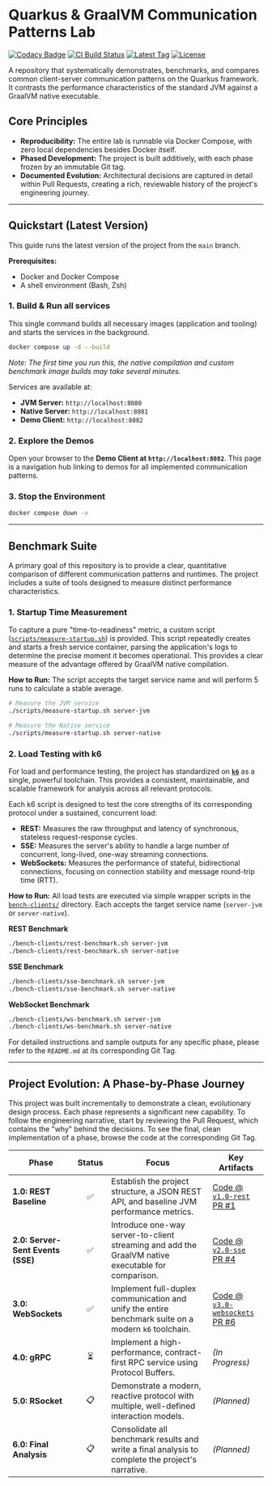 # Quarkus & GraalVM Communication Patterns Lab

[![Codacy Badge](https://app.codacy.com/project/badge/Grade/33df58ded13c4bf39ef8bc99670b7570)](https://app.codacy.com/gh/apenlor/quarkus-communication-patterns-lab/dashboard?utm_source=gh&utm_medium=referral&utm_content=&utm_campaign=Badge_grade)
[![CI Build Status](https://github.com/apenlor/quarkus-communication-patterns-lab/actions/workflows/ci.yml/badge.svg)](https://github.com/apenlor/quarkus-communication-patterns-lab/actions/workflows/ci.yml)
[![Latest Tag](https://img.shields.io/github/v/tag/apenlor/quarkus-communication-patterns-lab)](https://github.com/apenlor/quarkus-communication-patterns-lab/tags)
[![License](https://img.shields.io/badge/License-MIT-blue.svg)](https://opensource.org/licenses/MIT)

A repository that systematically demonstrates, benchmarks, and compares common client-server communication patterns on
the Quarkus framework. It contrasts the performance characteristics of the standard JVM against a GraalVM native
executable.

## Core Principles

- **Reproducibility:** The entire lab is runnable via Docker Compose, with zero local dependencies besides Docker
  itself.
- **Phased Development:** The project is built additively, with each phase frozen by an immutable Git tag.
- **Documented Evolution:** Architectural decisions are captured in detail within Pull Requests, creating a rich,
  reviewable history of the project's engineering journey.

---

## Quickstart (Latest Version)

This guide runs the latest version of the project from the `main` branch.

**Prerequisites:**

- Docker and Docker Compose
- A shell environment (Bash, Zsh)

### 1. Build & Run all services

This single command builds all necessary images (application and tooling) and starts the services in the background.

```bash
docker compose up -d --build
```

*Note: The first time you run this, the native compilation and custom benchmark image builds may take several minutes.*

Services are available at:

- **JVM Server:** `http://localhost:8080`
- **Native Server:** `http://localhost:8081`
- **Demo Client:** `http://localhost:8082`

### 2. Explore the Demos

Open your browser to the **Demo Client at `http://localhost:8082`**. This page is a navigation hub linking to demos for
all implemented communication patterns.

### 3. Stop the Environment

```bash
docker compose down -v
```

---

## Benchmark Suite

A primary goal of this repository is to provide a clear, quantitative comparison of different communication patterns and
runtimes. The project includes a suite of tools designed to measure distinct performance characteristics.

### 1. Startup Time Measurement

To capture a pure "time-to-readiness" metric, a custom script ([`scripts/measure-startup.sh`](scripts/measure-startup.sh)) is
provided. This script repeatedly creates and starts a fresh service container, parsing the application's logs to
determine the precise moment it becomes operational. This provides a clear measure of the advantage offered by GraalVM
native compilation.

**How to Run:**
The script accepts the target service name and will perform 5 runs to calculate a stable average.

```bash
# Measure the JVM service
./scripts/measure-startup.sh server-jvm

# Measure the Native service
./scripts/measure-startup.sh server-native
```

### 2. Load Testing with k6

For load and performance testing, the project has standardized on **[`k6`](https://k6.io/)** as a single, powerful
toolchain. This provides a consistent, maintainable, and scalable framework for analysis across all relevant protocols.

Each k6 script is designed to test the core strengths of its corresponding protocol under a sustained, concurrent load:

- **REST:** Measures the raw throughput and latency of synchronous, stateless request-response cycles.
- **SSE:** Measures the server's ability to handle a large number of concurrent, long-lived, one-way streaming
  connections.
- **WebSockets:** Measures the performance of stateful, bidirectional connections, focusing on connection stability and
  message round-trip time (RTT).

**How to Run:**
All load tests are executed via simple wrapper scripts in the [`bench-clients/`](bench-clients) directory.
Each accepts the target service name (`server-jvm` or `server-native`).

**REST Benchmark**

```bash
./bench-clients/rest-benchmark.sh server-jvm
./bench-clients/rest-benchmark.sh server-native
```

**SSE Benchmark**
```bash
./bench-clients/sse-benchmark.sh server-jvm
./bench-clients/sse-benchmark.sh server-native

```

**WebSocket Benchmark**
```bash
./bench-clients/ws-benchmark.sh server-jvm
./bench-clients/ws-benchmark.sh server-native
```

For detailed instructions and sample outputs for any specific phase, please refer to the `README.md` at its
corresponding Git Tag.

---

## Project Evolution: A Phase-by-Phase Journey

This project was built incrementally to demonstrate a clean, evolutionary design process. Each phase represents a
significant new capability. To follow the engineering narrative, start by reviewing the Pull Request, which contains
the "why" behind the decisions. To see the final, clean implementation of a phase, browse the code at the corresponding
Git Tag.

| Phase                             | Status | Focus                                                                                                | Key Artifacts                                                                                                                                                                                      |
|-----------------------------------|:------:|------------------------------------------------------------------------------------------------------|----------------------------------------------------------------------------------------------------------------------------------------------------------------------------------------------------|
| **1.0: REST Baseline**            |   ✅    | Establish the project structure, a JSON REST API, and baseline JVM performance metrics.              | [Code @ `v1.0-rest`](https://github.com/apenlor/quarkus-communication-patterns-lab/tree/v1.0-rest) <br/> [PR #1](https://github.com/apenlor/quarkus-communication-patterns-lab/pull/1)             |
| **2.0: Server-Sent Events (SSE)** |   ✅    | Introduce one-way server-to-client streaming and add the GraalVM native executable for comparison.   | [Code @ `v2.0-sse`](https://github.com/apenlor/quarkus-communication-patterns-lab/tree/v2.0-sse) <br/> [PR #4](https://github.com/apenlor/quarkus-communication-patterns-lab/pull/4)               |
| **3.0: WebSockets**               |   ✅    | Implement full-duplex communication and unify the entire benchmark suite on a modern `k6` toolchain. | [Code @ `v3.0-websockets`](https://github.com/apenlor/quarkus-communication-patterns-lab/tree/v3.0-websockets) <br/> [PR #6](https://github.com/apenlor/quarkus-communication-patterns-lab/pull/6) |
| **4.0: gRPC**                     |   ⏳    | Implement a high-performance, contract-first RPC service using Protocol Buffers.                     | *(In Progress)*                                                                                                                                                                                    |
| **5.0: RSocket**                  |   📋   | Demonstrate a modern, reactive protocol with multiple, well-defined interaction models.              | *(Planned)*                                                                                                                                                                                        |
| **6.0: Final Analysis**           |   📋   | Consolidate all benchmark results and write a final analysis to complete the project's narrative.    | *(Planned)*                                                                                                                                                                                        |